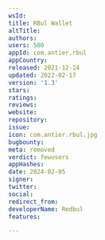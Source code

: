 ```yaml
---
wsId: 
title: RBul Wallet
altTitle: 
authors: 
users: 500
appId: com.antier.rbul
appCountry: 
released: 2021-12-24
updated: 2022-02-17
version: '1.3'
stars: 
ratings: 
reviews: 
website: 
repository: 
issue: 
icon: com.antier.rbul.jpg
bugbounty: 
meta: removed
verdict: fewusers
appHashes: 
date: 2024-02-05
signer: 
twitter: 
social: 
redirect_from: 
developerName: Redbul
features: 

---
```


